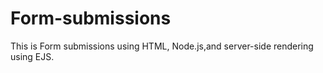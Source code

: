 # Form-submissions
This is Form submissions using HTML, Node.js,and server-side rendering using EJS.
